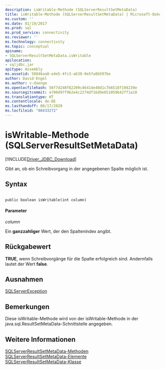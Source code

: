 ```yaml
---
description: isWritable-Methode (SQLServerResultSetMetaData)
title: isWritable-Methode (SQLServerResultSetMetaData) | Microsoft-Dokumentation
ms.custom: ''
ms.date: 01/19/2017
ms.prod: sql
ms.prod_service: connectivity
ms.reviewer: ''
ms.technology: connectivity
ms.topic: conceptual
apiname:
- SQLServerResultSetMetaData.isWritable
apilocation:
- sqljdbc.jar
apitype: Assembly
ms.assetid: 50846aa8-e4e5-4fc3-a638-0e5fa8b597be
author: David-Engel
ms.author: v-daenge
ms.openlocfilehash: 56f7d240f82209c46414e40d1c7b6518f198239e
ms.sourcegitcommit: e700497f962e4c2274df16d9e651059b42ff1a10
ms.translationtype: HT
ms.contentlocale: de-DE
ms.lasthandoff: 08/17/2020
ms.locfileid: "88433272"
---
```

# <a name="iswritable-method-sqlserverresultsetmetadata"></a>isWritable-Methode (SQLServerResultSetMetaData)
[!INCLUDE[Driver_JDBC_Download](../../../includes/driver_jdbc_download.md)]

  Gibt an, ob ein Schreibvorgang in der angegebenen Spalte möglich ist.  
  
## <a name="syntax"></a>Syntax  
  
```  
  
public boolean isWritable(int column)  
```  
  
#### <a name="parameters"></a>Parameter  
 *column*  
  
 Ein **ganzzahliger** Wert, der den Spaltenindex angibt.  
  
## <a name="return-value"></a>Rückgabewert  
 **TRUE**, wenn Schreibvorgänge für die Spalte erfolgreich sind. Andernfalls lautet der Wert **false**.  
  
## <a name="exceptions"></a>Ausnahmen  
 [SQLServerException](../../../connect/jdbc/reference/sqlserverexception-class.md)  
  
## <a name="remarks"></a>Bemerkungen  
 Diese isWritable-Methode wird von der isWritable-Methode in der java.sql.ResultSetMetaData-Schnittstelle angegeben.  
  
## <a name="see-also"></a>Weitere Informationen  
 [SQLServerResultSetMetaData-Methoden](../../../connect/jdbc/reference/sqlserverresultsetmetadata-methods.md)   
 [SQLServerResultSetMetaData-Elemente](../../../connect/jdbc/reference/sqlserverresultsetmetadata-members.md)   
 [SQLServerResultSetMetaData-Klasse](../../../connect/jdbc/reference/sqlserverresultsetmetadata-class.md)  
  
  
